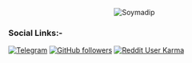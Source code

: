<p align="center">
  <img src="assets/readme.gif" alt="Soymadip">
</p>

<!--
How to make this gif?
Easiest way:-

I made mine with https://bit.ly/GitPro07
Then i recorded my screen with OBS..
Now copy that file to android/iOS and convert to gif with any video tool. (I used inshot)
-->
### Social Links:-
<div align="left">

[![Telegram](https://img.shields.io/badge/Telegram-SD-blue?style=flat-square&logo-telegram)](https://telegram.me/anonymous7205)
[![GitHub followers](https://img.shields.io/github/followers/soymadip?label=Soymadip&style=social)](https://github.com/soymadip)
[![Reddit User Karma](https://img.shields.io/reddit/user-karma/combined/AnonymousYT-?style=social)](https://www.reddit.com/user/AnonymousYT-)



